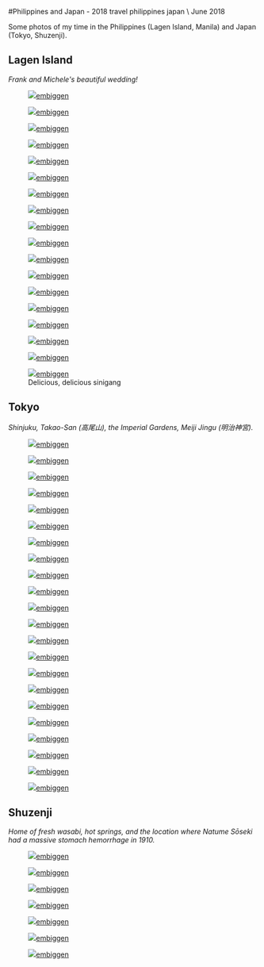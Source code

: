 #Philippines and Japan - 2018
<tag>travel</tag> <tag>philippines</tag> <tag>japan</tag> \\ June 2018

Some photos of my time in the Philippines (Lagen Island, Manila) and Japan (Tokyo, Shuzenji). 

## Lagen Island

_Frank and Michele's beautiful wedding!_

<figure><img src="/images/ph-jp/preview_DSCF0378.jpg"/><a href="/images/ph-jp/DSCF0378.jpg">embiggen</a></figure>
<figure><img src="/images/ph-jp/preview_DSCF0383.jpg"/><a href="/images/ph-jp/DSCF0383.jpg">embiggen</a></figure>
<figure><img src="/images/ph-jp/preview_DSCF0404.jpg"/><a href="/images/ph-jp/DSCF0404.jpg">embiggen</a></figure>
<figure><img src="/images/ph-jp/preview_DSCF0427.jpg"/><a href="/images/ph-jp/DSCF0427.jpg">embiggen</a></figure>
<figure><img src="/images/ph-jp/preview_DSCF0429.jpg"/><a href="/images/ph-jp/DSCF0429.jpg">embiggen</a></figure>
<figure><img src="/images/ph-jp/preview_DSCF0465.jpg"/><a href="/images/ph-jp/DSCF0465.jpg">embiggen</a></figure>
<figure><img src="/images/ph-jp/preview_DSCF0482.jpg"/><a href="/images/ph-jp/DSCF0482.jpg">embiggen</a></figure>
<figure><img src="/images/ph-jp/preview_DSCF0498.jpg"/><a href="/images/ph-jp/DSCF0498.jpg">embiggen</a></figure>
<figure><img src="/images/ph-jp/preview_DSCF0500.jpg"/><a href="/images/ph-jp/DSCF0500.jpg">embiggen</a></figure>
<figure><img src="/images/ph-jp/preview_DSCF0520.jpg"/><a href="/images/ph-jp/DSCF0520.jpg">embiggen</a></figure>
<figure><img src="/images/ph-jp/preview_DSCF0524.jpg"/><a href="/images/ph-jp/DSCF0524.jpg">embiggen</a></figure>
<figure><img src="/images/ph-jp/preview_DSCF0536.jpg"/><a href="/images/ph-jp/DSCF0536.jpg">embiggen</a></figure>
<figure><img src="/images/ph-jp/preview_DSCF0540.jpg"/><a href="/images/ph-jp/DSCF0540.jpg">embiggen</a></figure>
<figure><img src="/images/ph-jp/preview_DSCF0550.jpg"/><a href="/images/ph-jp/DSCF0550.jpg">embiggen</a></figure>
<figure><img src="/images/ph-jp/preview_DSCF0566.jpg"/><a href="/images/ph-jp/DSCF0566.jpg">embiggen</a></figure>
<figure><img src="/images/ph-jp/preview_DSCF0575.jpg"/><a href="/images/ph-jp/DSCF0575.jpg">embiggen</a></figure>
<figure><img src="/images/ph-jp/preview_DSCF0593.jpg"/><a href="/images/ph-jp/DSCF0593.jpg">embiggen</a></figure>
<figure><img src="/images/ph-jp/preview_DSCF0613.jpg"/><a href="/images/ph-jp/DSCF0613.jpg">embiggen</a><figcaption>Delicious, delicious sinigang</figcaption></figure>

## Tokyo

_Shinjuku, Takao-San (高尾山), the Imperial Gardens, Meiji Jingu (明治神宮)._

<figure><img src="/images/ph-jp/preview_DSCF0340.jpg"/><a href="/images/ph-jp/DSCF0340.jpg">embiggen</a></figure>
<figure><img src="/images/ph-jp/preview_DSCF0619.jpg"/><a href="/images/ph-jp/DSCF0619.jpg">embiggen</a></figure>
<figure><img src="/images/ph-jp/preview_DSCF0621.jpg"/><a href="/images/ph-jp/DSCF0621.jpg">embiggen</a></figure>
<figure><img src="/images/ph-jp/preview_DSCF0667.jpg"/><a href="/images/ph-jp/DSCF0667.jpg">embiggen</a></figure>
<figure><img src="/images/ph-jp/preview_DSCF0668.jpg"/><a href="/images/ph-jp/DSCF0668.jpg">embiggen</a></figure>
<figure><img src="/images/ph-jp/preview_DSCF0678.jpg"/><a href="/images/ph-jp/DSCF0678.jpg">embiggen</a></figure>
<figure><img src="/images/ph-jp/preview_DSCF0682.jpg"/><a href="/images/ph-jp/DSCF0682.jpg">embiggen</a></figure>
<figure><img src="/images/ph-jp/preview_DSCF0688.jpg"/><a href="/images/ph-jp/DSCF0688.jpg">embiggen</a></figure>
<figure><img src="/images/ph-jp/preview_DSCF0697.jpg"/><a href="/images/ph-jp/DSCF0697.jpg">embiggen</a></figure>
<figure><img src="/images/ph-jp/preview_DSCF0699.jpg"/><a href="/images/ph-jp/DSCF0699.jpg">embiggen</a></figure>
<figure><img src="/images/ph-jp/preview_DSCF0703.jpg"/><a href="/images/ph-jp/DSCF0703.jpg">embiggen</a></figure>
<figure><img src="/images/ph-jp/preview_DSCF0704.jpg"/><a href="/images/ph-jp/DSCF0704.jpg">embiggen</a></figure>
<figure><img src="/images/ph-jp/preview_DSCF0714.jpg"/><a href="/images/ph-jp/DSCF0714.jpg">embiggen</a></figure>
<figure><img src="/images/ph-jp/preview_DSCF0725.jpg"/><a href="/images/ph-jp/DSCF0725.jpg">embiggen</a></figure>
<figure><img src="/images/ph-jp/preview_DSCF0731.jpg"/><a href="/images/ph-jp/DSCF0731.jpg">embiggen</a></figure>
<figure><img src="/images/ph-jp/preview_DSCF0740.jpg"/><a href="/images/ph-jp/DSCF0740.jpg">embiggen</a></figure>
<figure><img src="/images/ph-jp/preview_DSCF0752.jpg"/><a href="/images/ph-jp/DSCF0752.jpg">embiggen</a></figure>
<figure><img src="/images/ph-jp/preview_DSCF0754.jpg"/><a href="/images/ph-jp/DSCF0754.jpg">embiggen</a></figure>
<figure><img src="/images/ph-jp/preview_DSCF0761.jpg"/><a href="/images/ph-jp/DSCF0761.jpg">embiggen</a></figure>
<figure><img src="/images/ph-jp/preview_DSCF0762.jpg"/><a href="/images/ph-jp/DSCF0762.jpg">embiggen</a></figure>
<figure><img src="/images/ph-jp/preview_DSCF0766.jpg"/><a href="/images/ph-jp/DSCF0766.jpg">embiggen</a></figure>
<figure><img src="/images/ph-jp/preview_DSCF0773.jpg"/><a href="/images/ph-jp/DSCF0773.jpg">embiggen</a></figure>

## Shuzenji

_Home of fresh wasabi, hot springs, and the location where Natume Sōseki had a massive stomach hemorrhage in 1910._

<figure><img src="/images/ph-jp/preview_DSCF0824.jpg"/><a href="/images/ph-jp/DSCF0824.jpg">embiggen</a></figure>
<figure><img src="/images/ph-jp/preview_DSCF0835.jpg"/><a href="/images/ph-jp/DSCF0835.jpg">embiggen</a></figure>
<figure><img src="/images/ph-jp/preview_DSCF0852.jpg"/><a href="/images/ph-jp/DSCF0852.jpg">embiggen</a></figure>
<figure><img src="/images/ph-jp/preview_DSCF0855.jpg"/><a href="/images/ph-jp/DSCF0855.jpg">embiggen</a></figure>
<figure><img src="/images/ph-jp/preview_DSCF0859.jpg"/><a href="/images/ph-jp/DSCF0859.jpg">embiggen</a></figure>
<figure><img src="/images/ph-jp/preview_DSCF0867.jpg"/><a href="/images/ph-jp/DSCF0867.jpg">embiggen</a></figure>
<figure><img src="/images/ph-jp/preview_DSCF0890.jpg"/><a href="/images/ph-jp/DSCF0890.jpg">embiggen</a></figure>
